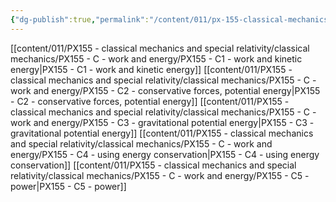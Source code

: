 ```yaml
---
{"dg-publish":true,"permalink":"/content/011/px-155-classical-mechanics-and-special-relativity/classical-mechanics/px-155-c-work-and-energy/c-work-and-energy/","created":"2024-10-01T18:27:09.505+01:00","updated":"2024-11-26T19:55:20.991+00:00"}
---
```


[[content/011/PX155 - classical mechanics and special relativity/classical mechanics/PX155 - C - work and energy/PX155 - C1 - work and kinetic energy\|PX155 - C1 - work and kinetic energy]]
[[content/011/PX155 - classical mechanics and special relativity/classical mechanics/PX155 - C - work and energy/PX155 - C2 - conservative forces, potential energy\|PX155 - C2 - conservative forces, potential energy]]
[[content/011/PX155 - classical mechanics and special relativity/classical mechanics/PX155 - C - work and energy/PX155 - C3 - gravitational potential energy\|PX155 - C3 - gravitational potential energy]]
[[content/011/PX155 - classical mechanics and special relativity/classical mechanics/PX155 - C - work and energy/PX155 - C4 - using energy conservation\|PX155 - C4 - using energy conservation]]
[[content/011/PX155 - classical mechanics and special relativity/classical mechanics/PX155 - C - work and energy/PX155 - C5 - power\|PX155 - C5 - power]]
